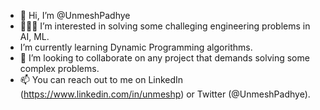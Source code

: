 - 👋 Hi, I’m @UnmeshPadhye
- 👨🏻‍💻 I’m interested in solving some challeging engineering problems in AI, ML.
- I’m currently learning Dynamic Programming algorithms.
- 👀 I’m looking to collaborate on any project that demands solving some complex problems. 
- 📫 You can reach out to me on LinkedIn (https://www.linkedin.com/in/unmeshp) or Twitter (@UnmeshPadhye). 

<!---
UnmeshPadhye/UnmeshPadhye is a ✨ special ✨ repository because its `README.md` (this file) appears on your GitHub profile.
You can click the Preview link to take a look at your changes.
--->
